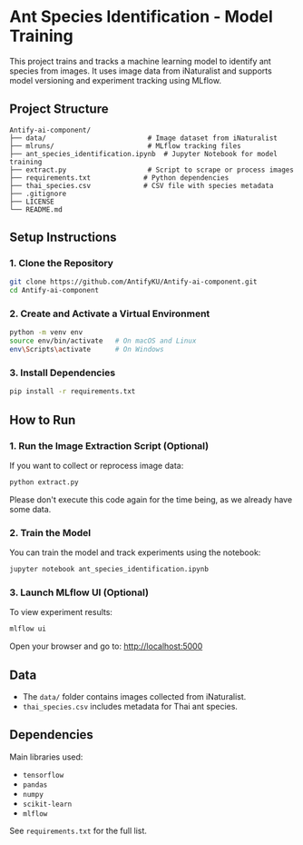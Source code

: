 # Ant Species Identification - Model Training
This project trains and tracks a machine learning model to identify ant species from images. It uses image data from iNaturalist and supports model versioning and experiment tracking using MLflow.

## Project Structure

```
Antify-ai-component/
├── data/                         # Image dataset from iNaturalist
├── mlruns/                       # MLflow tracking files
├── ant_species_identification.ipynb  # Jupyter Notebook for model training
├── extract.py                    # Script to scrape or process images
├── requirements.txt             # Python dependencies
├── thai_species.csv             # CSV file with species metadata
├── .gitignore
├── LICENSE
└── README.md
```

## Setup Instructions

### 1. Clone the Repository

```bash
git clone https://github.com/AntifyKU/Antify-ai-component.git
cd Antify-ai-component
```

### 2. Create and Activate a Virtual Environment

```bash
python -m venv env
source env/bin/activate   # On macOS and Linux   
env\Scripts\activate      # On Windows
```

### 3. Install Dependencies

```bash
pip install -r requirements.txt
```

## How to Run

### 1. Run the Image Extraction Script (Optional)

If you want to collect or reprocess image data:

```bash
python extract.py
```

Please don't execute this code again for the time being, as we already have some data.

### 2. Train the Model

You can train the model and track experiments using the notebook:

```bash
jupyter notebook ant_species_identification.ipynb
```

### 3. Launch MLflow UI (Optional)

To view experiment results:

```bash
mlflow ui
```

Open your browser and go to: [http://localhost:5000](http://localhost:5000)

## Data

* The `data/` folder contains images collected from iNaturalist.
* `thai_species.csv` includes metadata for Thai ant species.

## Dependencies

Main libraries used:

* `tensorflow`
* `pandas`
* `numpy`
* `scikit-learn`
* `mlflow`

See `requirements.txt` for the full list.
